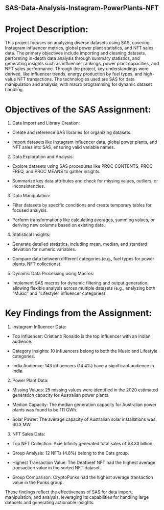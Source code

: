 ## SAS-Data-Analysis-Instagram-PowerPlants-NFT

# Project Description:

This project focuses on analyzing diverse datasets using SAS, covering Instagram influencer metrics, global power plant statistics, and NFT sales data. The primary objectives include importing and cleaning datasets, performing in-depth data analysis through summary statistics, and generating insights such as influencer rankings, power plant capacities, and NFT sales performance. Through the project, key understandings were derived, like influencer trends, energy production by fuel types, and high-value NFT transactions. The technologies used are SAS for data manipulation and analysis, with macro programming for dynamic dataset handling.

# Objectives of the SAS Assignment:

1. Data Import and Library Creation:

- Create and reference SAS libraries for organizing datasets.

- Import datasets like Instagram influencer data, global power plants, and NFT sales into SAS, ensuring valid variable names.

2. Data Exploration and Analysis:
   
- Explore datasets using SAS procedures like PROC CONTENTS, PROC FREQ, and PROC MEANS to gather insights.

- Summarize key data attributes and check for missing values, outliers, or inconsistencies.

3. Data Manipulation:
   
- Filter datasets by specific conditions and create temporary tables for focused analysis.

- Perform transformations like calculating averages, summing values, or deriving new columns based on existing data.

4. Statistical Insights:
   
- Generate detailed statistics, including mean, median, and standard deviation for numeric variables.
  
- Compare data between different categories (e.g., fuel types for power plants, NFT collections).

5. Dynamic Data Processing using Macros:
   
- Implement SAS macros for dynamic filtering and output generation, allowing flexible analysis across multiple datasets (e.g., analyzing both "Music" and "Lifestyle" influencer categories).

# Key Findings from the Assignment:

1. Instagram Influencer Data:

- Top Influencer: Cristiano Ronaldo is the top influencer with an Indian audience.
  
- Category Insights: 10 influencers belong to both the Music and Lifestyle categories.
  
- India Audience: 143 influencers (14.4%) have a significant audience in India.
  
2. Power Plant Data:

- Missing Values: 25 missing values were identified in the 2020 estimated generation capacity for Australian power plants.
  
- Median Capacity: The median generation capacity for Australian power plants was found to be 111 GWh.
  
- Solar Power: The average capacity of Australian solar installations was 60.3 MW.
  
3. NFT Sales Data:

- Top NFT Collection: Axie Infinity generated total sales of $3.33 billion.
  
- Group Analysis: 12 NFTs (4.8%) belong to the Cats group.
  
- Highest Transaction Value: The Deafbeef NFT had the highest average transaction value in the sorted NFT dataset.
  
- Group Comparison: CryptoPunks had the highest average transaction value in the Punks group.
  
These findings reflect the effectiveness of SAS for data import, manipulation, and analysis, leveraging its capabilities for handling large datasets and generating actionable insights.




